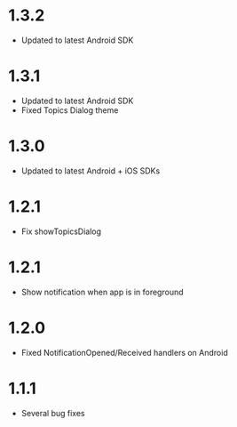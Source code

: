 # 1.3.2
- Updated to latest Android SDK

# 1.3.1
- Updated to latest Android SDK
- Fixed Topics Dialog theme

# 1.3.0
- Updated to latest Android + iOS SDKs

# 1.2.1
- Fix showTopicsDialog

# 1.2.1
- Show notification when app is in foreground

# 1.2.0
- Fixed NotificationOpened/Received handlers on Android

# 1.1.1
- Several bug fixes
